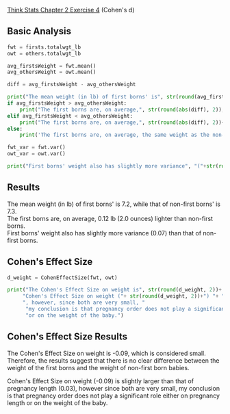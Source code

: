 [Think Stats Chapter 2 Exercise 4](http://greenteapress.com/thinkstats2/html/thinkstats2003.html#toc24) (Cohen's d)

>>
**Basic Analysis**
-------------------
```python
fwt = firsts.totalwgt_lb
owt = others.totalwgt_lb

avg_firstsWeight = fwt.mean()
avg_othersWeight = owt.mean()

diff = avg_firstsWeight - avg_othersWeight

print("The mean weight (in lb) of first borns' is", str(round(avg_firstsWeight, 1)), ", while that of non-first borns' is", str(round(avg_othersWeight, 1)))
if avg_firstsWeight > avg_othersWeight:
    print("The first borns are, on average,", str(round(abs(diff), 2)), 'lb', "("+ str(round(abs(diff * 16), 2))+" ounces)", "heavier than non-first borns.")
elif avg_firstsWeight < avg_othersWeight:
    print("The first borns are, on average,", str(round(abs(diff), 2))+ 'lb', "("+ str(round(abs(diff * 16), 2))+" ounces)", "lighter than non-first borns.")
else:
    print('The first borns are, on average, the same weight as the non-first borns.')

fwt_var = fwt.var()
owt_var = owt.var()

print("First borns' weight also has slightly more variance", "("+str(round(fwt_var - owt_var, 2))+")", "than that of non-first borns.")
```

**Results**
------------

The mean weight (in lb) of first borns' is  7.2, while that of non-first borns' is 7.3.  
The first borns are, on average, 0.12 lb (2.0 ounces) lighter than non-first borns.  
First borns' weight also has slightly more variance (0.07) than that of non-first borns.  

**Cohen's Effect Size**
---------------------
```python
d_weight = CohenEffectSize(fwt, owt)

print("The Cohen's Effect Size on weight is", str(round(d_weight, 2))+ ", which is considered small.\n"
     "Cohen's Effect Size on weight ("+ str(round(d_weight, 2))+") "+ "is slightly larger than that of pregnancy length ("+ str(round(d_prglngth, 2))+")"
     ", however, since both are very small, "
      "my conclusion is that pregnancy order does not play a significant role either on pregnancy length "
      "or on the weight of the baby.")
```

**Cohen's Effect Size Results**
-------------------------------

The Cohen's Effect Size on weight is -0.09, which is considered small.
Therefore, the results suggest that there is no clear difference between the weight of the first borns
and the weight of non-first born babies. 

Cohen's Effect Size on weight (-0.09) is slightly larger than that of pregnancy length (0.03), however since both are very small, my conclusion is that pregnancy order does not play a significant role either on pregnancy length or on the weight of the baby.
